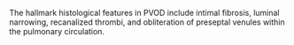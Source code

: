 The hallmark histological features in PVOD include intimal fibrosis, luminal narrowing, recanalized thrombi, and obliteration of preseptal venules within the pulmonary circulation.